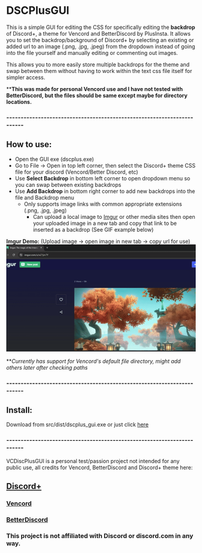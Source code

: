 # DSCPlusGUI

This is a simple GUI for editing the CSS for specifically editing the **backdrop** of Discord+, a theme for Vencord and BetterDiscord by PlusInsta. It allows you to set the backdrop/background of Discord+ by selecting an existing or added url to an image (.png, .jpg, .jpeg) from the dropdown instead of going into the file yourself and manually editing or commenting out images.

This allows you to more easily store multiple backdrops for the theme and swap between them without having to work within the text css file itself for simpler access.

****This was made for personal Vencord use and I have not tested with BetterDiscord, but the files should be same except maybe for directory locations.**

### -----------------------------------------------------------------------
## How to use:
-  Open the GUI exe (dscplus.exe)
- Go to File -> Open in top left corner, then select the Discord+ theme CSS file for your discord (Vencord/Better Discord, etc)
- Use **Select Backdrop** in bottom left corner to open dropdown menu so you can swap between existing backdrops
- Use **Add Backdrop** in bottom right corner to add new backdrops into the file and Backdrop menu
    - Only supports image links with common appropriate extensions (.png, .jpg, .jpeg)
         - Can upload a local image to [Imgur](https://imgur.com/upload) or other media sites then open your uploaded image in a new tab and copy that link to be inserted as a backdrop (See GIF example below)

**Imgur Demo:**
(Upload image -> open image in new tab -> copy url for use)
![](src/img/imgur_demo.gif)

**_Currently has support for Vencord's default file directory, might add others later after checking paths_
### -----------------------------------------------------------------------
## Install:
Download from src/dist/dscplus_gui.exe or just click [here](https://github.com/StpME/DSCPlusGUI/blob/main/src/dist/dscplus_gui.exe?raw=true)
### -----------------------------------------------------------------------

VCDiscPlusGUI is a personal test/passion project not intended for any public use, all credits for Vencord, BetterDiscord and Discord+ theme here:

## [Discord+](https://plusinsta.github.io/discord-plus/)
### [Vencord](https://vencord.dev/)
### [BetterDiscord](https://betterdiscord.app/)

### This project is not affiliated with Discord or discord.com in any way.